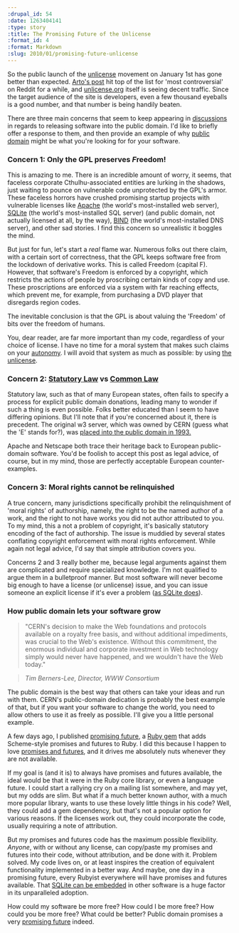 ```yaml
--- 
:drupal_id: 54
:date: 1263404141
:type: story
:title: The Promising Future of the Unlicense
:format_id: 4
:format: Markdown
:slug: 2010/01/promising-future-unlicense
---
```

So the public launch of the [unlicense](http://unlicense.org) movement on January 1st has gone better than expected.  [Arto's post](http://ar.to/2010/01/set-your-code-free) hit top of the list for 'most controversial' on Reddit for a while, and [unlicense.org](http://unlicense.org) itself is seeing decent traffic.  Since the target audience of the site is developers, even a few thousand eyeballs is a good number, and that number is being handily beaten.

There are three main concerns that seem to keep appearing in [discussions](http://ostatic.com/blog/the-unlicense-a-license-for-no-license) in regards to releasing software into the public domain.  I'd like to briefly offer a response to them, and then provide an example of why [public domain](http://me.stpeter.im/essays/publicdomain.html) might be what you're looking for for your software.

### Concern 1: Only the GPL preserves *F*reedom!

This is amazing to me.  There is an incredible amount of worry, it seems, that faceless corporate Cthulhu-associated entities are lurking in the shadows, just waiting to pounce on vulnerable code unprotected by the GPL's armor.  These faceless horrors have crushed promising startup projects with vulnerable licenses like [Apache](http://httpd.apache.org/) (the world's most-installed web server), [SQLite](http://sqlite.org) (the world's most-installed SQL server) (and public domain, not actually licensed at all, by the way), [BIND](http://www.isc.org/software/bind) (the world's most-installed DNS server), and other sad stories.  I find this concern so unrealistic it boggles the mind.

But just for fun, let's start a *real* flame war.  Numerous folks out there claim, with a certain sort of correctness, that the GPL keeps software free from the lockdown of derivative works.  This is called Freedom (capital F).  However, that software's Freedom is enforced by a copyright, which restricts the actions of people by proscribing certain kinds of copy and use.  These proscriptions are enforced via a system with far reaching effects, which prevent me, for example, from purchasing a DVD player that disregards region codes.

The inevitable conclusion is that the GPL is about valuing the 'Freedom' of bits over the freedom of humans.

You, dear reader, are far more important than my code, regardless of your choice of license.  I have no time for a moral system that makes such claims on your [autonomy](http://www.jonathangullible.com/philosophy-of-liberty).  I will avoid that system as much as possible:  by using [the unlicense](http://unlicense.org/UNLICENSE).

### Concern 2: [Statutory Law](http://en.wikipedia.org/wiki/Statute_law) vs [Common Law](http://en.wikipedia.org/wiki/Common_law)

Statutory law, such as that of many European states, often fails to specify a process for explicit public domain donations, leading many to wonder if such a thing is even possible.  Folks better educated than I seem to have differing opinions.  But I'll note that if you're concerned about it, there is precedent.  The original w3 server, which was owned by CERN (guess what the 'E' stands for?), was [placed into the public domain in 1993.](http://tenyears-www.web.cern.ch/tenyears-www/Welcome.html)

Apache and Netscape both trace their heritage back to European public-domain software.  You'd be foolish to accept this post as legal advice, of course, but in my mind, those are perfectly acceptable European counter-examples.

### Concern 3: Moral rights cannot be relinquished

A true concern, many jurisdictions specifically prohibit the relinquishment of 'moral rights' of authorship, namely, the right to be the named author of a work, and the right to not have works you did not author attributed to you.  To my mind, this a not a problem of copyright, it's basically statutory encoding of the fact of authorship.  The issue is muddied by several states conflating copyright enforcement with moral rights enforcement.  While again not legal advice, I'd say that simple attribution covers you.

Concerns 2 and 3 really bother me, because legal arguments against them are complicated and require specialized knowledge.  I'm not qualified to argue them in a bulletproof manner.  But most software will never become big enough to have a license (or unlicense) issue, and you can issue someone an explicit license if it's ever a problem ([as SQLite does](http://www.sqlite.org/copyright.html)).

### How public domain lets your software grow

>"CERN's decision to make the Web foundations and protocols available on a royalty free basis, and without additional impediments, was crucial to the Web's existence. Without this commitment, the enormous individual and corporate investment in Web technology simply would never have happened, and we wouldn't have the Web today."

>*Tim Berners-Lee, Director, WWW Consortium*

The public domain is the best way that others can take your ideas and run with them.  CERN's public-domain dedication is probably the best example of that, but if you want your software to change the world, you need to allow others to use it as freely as possible.  I'll give you a little personal example.

A few days ago, I published [promising future](http://github.com/bhuga/promising-future), a [Ruby gem](http://gemcutter.org/gems/promise) that adds Scheme-style promises and futures to Ruby.  I did this because I happen to love [promises and futures](http://en.wikipedia.org/wiki/Futures_and_promises), and it drives me absolutely nuts whenever they are not available.

If my goal is (and it is) to always have promises and futures available, the ideal would be that it were in the Ruby core library, or even a language future.  I could start a rallying cry on a mailing list somewhere, and may yet, but my odds are slim.  But what if a much better known author, with a much more popular library, wants to use these lovely little things in his code?  Well, they could add a gem dependency, but that's not a popular option for various reasons.  If the licenses work out, they could incorporate the code, usually requiring a note of attribution.

But my promises and futures code has the maximum possible flexibility.  *Anyone*, with or without any license, can copy/paste my promises and futures into their code, without attribution, and be done with it.  Problem solved.  My code lives on, or at least inspires the creation of equivalent functionality implemented in a better way.  And maybe, one day in a promising future, every Rubyist everywhere will have promises and futures available.  That [SQLite can be embedded](http://www.sqlite.org/famous.html) in other software is a huge factor in its unparalleled adoption.

How could my software be more free?  How could I be more free?  How could you be more free?  What could be better?  Public domain promises a very [promising future](http://questioncopyright.org/promise) indeed.
